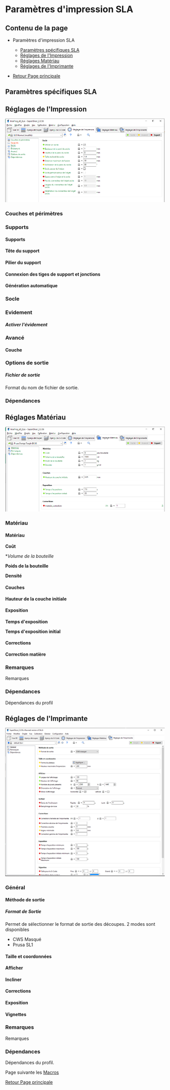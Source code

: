 # Paramètres d'impression SLA

## Contenu de la page

* Paramètres d'impression SLA
	* [Paramètres spécifiques SLA](#paramètres-spécifiques-SLA)
	* [Réglages de l'Impression](#réglages-de-limpression)
	* [Réglages Matériau](#réglages-matériau)
	* [Réglages de l'Imprimante](#réglages-de-limprimante)

* [Retour Page principale](../superslicer.md)


## Paramètres spécifiques SLA 

## Réglages de l'Impression 



![Image : Réglages de l'Impression](images/101.png)

### Couches et périmètres

### Supports
#### Supports
#### Tête du support
#### Pilier du support
#### Connexion des tiges de support et jonctions
#### Génération automatique

### Socle

### Evidement

##### *Activer l'évidement*

### Avancé
#### Couche

### Options de sortie

##### *Fichier de sortie*

Format du nom de fichier de sortie.

### Dépendances


## Réglages Matériau 

![Image : Réglages Matériau](images/102.png)

### Matériau

#### Matériau

**Coût**

**Volume de la bouteille*

**Poids de la bouteille**

**Densité**

#### Couches

**Hauteur de la couche initiale**

#### Exposition

**Temps d'exposition**

**Temps d'exposition initial**

#### Corrections

**Correction matière**

### Remarques

Remarques

### Dépendances

Dépendances du profil



## Réglages de l'Imprimante 


![Image : Réglages de l'Imprimante](images/103.png)

### Général

#### Méthode de sortie

##### Format de Sortie

Permet de sélectionner le format de sortie des découpes. 2 modes sont disponibles

- CWS Masqué
- Prusa SL1

#### Taille et coordonnées
#### Afficher
#### Incliner
#### Corrections
#### Exposition
#### Vignettes


### Remarques

Remarques

### Dépendances

Dépendances du profil.

Page suivante les [Macros](../macros/macros.md)

[Retour Page principale](../superslicer.md)

